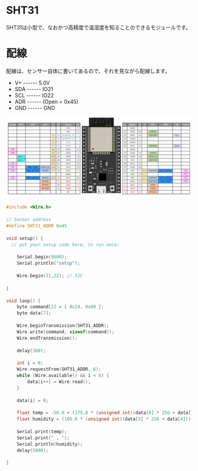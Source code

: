# SHT31

SHT31は小型で、なおかつ高精度で温湿度を知ることのできるモジュールです。

# 配線

配線は、センサー自体に書いてあるので、それを見ながら配線します。

-   V+        ------        5.0V        
-  SDA        ------        IO21          
-  SCL        ------        IO22        
-  ADR        ------       (Open = 0x45)
-  GND        ------        GND

![](../../pic/ESP32_pin.png)


```sht.ino
#include <Wire.h>

// Sensor address
#define SHT31_ADDR 0x45

void setup() {
  // put your setup code here, to run once:

    Serial.begin(9600);
    Serial.println("setup");

    Wire.begin(21,22); // I2C

}

void loop() {
    byte command[2] = { 0x24, 0x00 };
    byte data[7];

    Wire.beginTransmission(SHT31_ADDR);
    Wire.write(command, sizeof(command));
    Wire.endTransmission();

    delay(300);

    int i = 0;
    Wire.requestFrom(SHT31_ADDR, 6);
    while (Wire.available() && i < 6) {
        data[i++] = Wire.read();
    }

    data[i] = 0;

    float temp = -50.0 + (175.0 * (unsigned int)(data[0] * 256 + data[1]) / 65535.0);
    float humidity = (100.0 * (unsigned int)(data[3] * 256 + data[4])) / 65535.0;

    Serial.print(temp);
    Serial.print(" , ");
    Serial.println(humidity);
    delay(5000);

}
```
